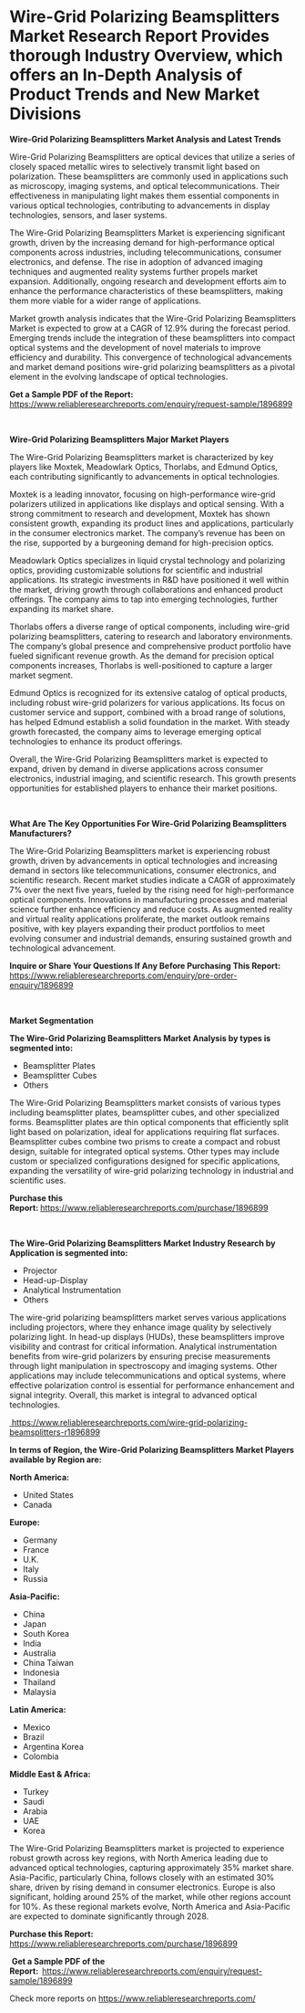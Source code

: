 <p><h1>Wire-Grid Polarizing Beamsplitters Market Research Report Provides thorough Industry Overview, which offers an In-Depth Analysis of Product Trends and New Market Divisions</h1></p><p><strong>Wire-Grid Polarizing Beamsplitters Market Analysis and Latest Trends</strong></p>
<p><p>Wire-Grid Polarizing Beamsplitters are optical devices that utilize a series of closely spaced metallic wires to selectively transmit light based on polarization. These beamsplitters are commonly used in applications such as microscopy, imaging systems, and optical telecommunications. Their effectiveness in manipulating light makes them essential components in various optical technologies, contributing to advancements in display technologies, sensors, and laser systems.</p><p>The Wire-Grid Polarizing Beamsplitters Market is experiencing significant growth, driven by the increasing demand for high-performance optical components across industries, including telecommunications, consumer electronics, and defense. The rise in adoption of advanced imaging techniques and augmented reality systems further propels market expansion. Additionally, ongoing research and development efforts aim to enhance the performance characteristics of these beamsplitters, making them more viable for a wider range of applications.</p><p>Market growth analysis indicates that the Wire-Grid Polarizing Beamsplitters Market is expected to grow at a CAGR of 12.9% during the forecast period. Emerging trends include the integration of these beamsplitters into compact optical systems and the development of novel materials to improve efficiency and durability. This convergence of technological advancements and market demand positions wire-grid polarizing beamsplitters as a pivotal element in the evolving landscape of optical technologies.</p></p>
<p><strong>Get a Sample PDF of the Report:&nbsp;</strong> <a href="https://www.reliableresearchreports.com/enquiry/request-sample/1896899?utm_campaign=2233&utm_medium=2&utm_source=Github&utm_content=ia&utm_term=01032025&utm_id=wire-grid-polarizing-beamsplitters">https://www.reliableresearchreports.com/enquiry/request-sample/1896899</a></p>
<p>&nbsp;</p>
<p><strong>Wire-Grid Polarizing Beamsplitters Major Market Players</strong></p>
<p><p>The Wire-Grid Polarizing Beamsplitters market is characterized by key players like Moxtek, Meadowlark Optics, Thorlabs, and Edmund Optics, each contributing significantly to advancements in optical technologies.</p><p>Moxtek is a leading innovator, focusing on high-performance wire-grid polarizers utilized in applications like displays and optical sensing. With a strong commitment to research and development, Moxtek has shown consistent growth, expanding its product lines and applications, particularly in the consumer electronics market. The company’s revenue has been on the rise, supported by a burgeoning demand for high-precision optics.</p><p>Meadowlark Optics specializes in liquid crystal technology and polarizing optics, providing customizable solutions for scientific and industrial applications. Its strategic investments in R&D have positioned it well within the market, driving growth through collaborations and enhanced product offerings. The company aims to tap into emerging technologies, further expanding its market share.</p><p>Thorlabs offers a diverse range of optical components, including wire-grid polarizing beamsplitters, catering to research and laboratory environments. The company’s global presence and comprehensive product portfolio have fueled significant revenue growth. As the demand for precision optical components increases, Thorlabs is well-positioned to capture a larger market segment.</p><p>Edmund Optics is recognized for its extensive catalog of optical products, including robust wire-grid polarizers for various applications. Its focus on customer service and support, combined with a broad range of solutions, has helped Edmund establish a solid foundation in the market. With steady growth forecasted, the company aims to leverage emerging optical technologies to enhance its product offerings.</p><p>Overall, the Wire-Grid Polarizing Beamsplitters market is expected to expand, driven by demand in diverse applications across consumer electronics, industrial imaging, and scientific research. This growth presents opportunities for established players to enhance their market positions.</p></p>
<p>&nbsp;</p>
<p><strong>What Are The Key Opportunities For Wire-Grid Polarizing Beamsplitters Manufacturers?</strong></p>
<p><p>The Wire-Grid Polarizing Beamsplitters market is experiencing robust growth, driven by advancements in optical technologies and increasing demand in sectors like telecommunications, consumer electronics, and scientific research. Recent market studies indicate a CAGR of approximately 7% over the next five years, fueled by the rising need for high-performance optical components. Innovations in manufacturing processes and material science further enhance efficiency and reduce costs. As augmented reality and virtual reality applications proliferate, the market outlook remains positive, with key players expanding their product portfolios to meet evolving consumer and industrial demands, ensuring sustained growth and technological advancement.</p></p>
<p><strong>Inquire or Share Your Questions If Any Before Purchasing This Report:</strong> <a href="https://www.reliableresearchreports.com/enquiry/pre-order-enquiry/1896899?utm_campaign=2233&utm_medium=2&utm_source=Github&utm_content=ia&utm_term=01032025&utm_id=wire-grid-polarizing-beamsplitters">https://www.reliableresearchreports.com/enquiry/pre-order-enquiry/1896899</a></p>
<p>&nbsp;</p>
<p><strong>Market Segmentation</strong></p>
<p><strong>The Wire-Grid Polarizing Beamsplitters Market Analysis by types is segmented into:</strong></p>
<p><ul><li>Beamsplitter Plates</li><li>Beamsplitter Cubes</li><li>Others</li></ul></p>
<p><p>The Wire-Grid Polarizing Beamsplitters market consists of various types including beamsplitter plates, beamsplitter cubes, and other specialized forms. Beamsplitter plates are thin optical components that efficiently split light based on polarization, ideal for applications requiring flat surfaces. Beamsplitter cubes combine two prisms to create a compact and robust design, suitable for integrated optical systems. Other types may include custom or specialized configurations designed for specific applications, expanding the versatility of wire-grid polarizing technology in industrial and scientific uses.</p></p>
<p><strong>Purchase this Report:&nbsp;</strong><a href="https://www.reliableresearchreports.com/purchase/1896899?utm_campaign=2233&utm_medium=2&utm_source=Github&utm_content=ia&utm_term=01032025&utm_id=wire-grid-polarizing-beamsplitters">https://www.reliableresearchreports.com/purchase/1896899</a></p>
<p>&nbsp;</p>
<p><strong>The Wire-Grid Polarizing Beamsplitters Market Industry Research by Application is segmented into:</strong></p>
<p><ul><li>Projector</li><li>Head-up-Display</li><li>Analytical Instrumentation</li><li>Others</li></ul></p>
<p><p>The wire-grid polarizing beamsplitters market serves various applications including projectors, where they enhance image quality by selectively polarizing light. In head-up displays (HUDs), these beamsplitters improve visibility and contrast for critical information. Analytical instrumentation benefits from wire-grid polarizers by ensuring precise measurements through light manipulation in spectroscopy and imaging systems. Other applications may include telecommunications and optical systems, where effective polarization control is essential for performance enhancement and signal integrity. Overall, this market is integral to advanced optical technologies.</p></p>
<p><a href="https://www.reliableresearchreports.com/wire-grid-polarizing-beamsplitters-r1896899?utm_campaign=2233&utm_medium=2&utm_source=Github&utm_content=ia&utm_term=01032025&utm_id=wire-grid-polarizing-beamsplitters">&nbsp;https://www.reliableresearchreports.com/wire-grid-polarizing-beamsplitters-r1896899</a></p>
<p><strong>In terms of Region, the Wire-Grid Polarizing Beamsplitters Market Players available by Region are:</strong></p>
<p>
    <p> <strong> North America: </strong>
        <ul>
            <li>United States</li>
            <li>Canada</li>
        </ul>
        </p> 
    <p> <strong> Europe: </strong>
        <ul>
            <li>Germany</li>
            <li>France</li>
            <li>U.K.</li>
            <li>Italy</li>
            <li>Russia</li>
        </ul>
        </p> 
    <p> <strong> Asia-Pacific: </strong>
        <ul>
            <li>China</li>
            <li>Japan</li>
            <li>South Korea</li>
            <li>India</li>
            <li>Australia</li>
            <li>China Taiwan</li>
            <li>Indonesia</li>
            <li>Thailand</li>
            <li>Malaysia</li>
        </ul>
        </p> 
    <p> <strong> Latin America: </strong>
        <ul>
            <li>Mexico</li>
            <li>Brazil</li>
            <li>Argentina Korea</li>
            <li>Colombia</li>
        </ul>
        </p> 
    <p> <strong> Middle East & Africa: </strong>
        <ul>
            <li>Turkey</li>
            <li>Saudi</li>
            <li>Arabia</li>
            <li>UAE</li>
            <li>Korea</li>
        </ul>
    </p>
    </p>
<p><p>The Wire-Grid Polarizing Beamsplitters market is projected to experience robust growth across key regions, with North America leading due to advanced optical technologies, capturing approximately 35% market share. Asia-Pacific, particularly China, follows closely with an estimated 30% share, driven by rising demand in consumer electronics. Europe is also significant, holding around 25% of the market, while other regions account for 10%. As these regional markets evolve, North America and Asia-Pacific are expected to dominate significantly through 2028.</p></p>
<p><strong>Purchase this Report: </strong><a href="https://www.reliableresearchreports.com/purchase/1896899?utm_campaign=2233&utm_medium=2&utm_source=Github&utm_content=ia&utm_term=01032025&utm_id=wire-grid-polarizing-beamsplitters">https://www.reliableresearchreports.com/purchase/1896899</a></p>
<p>&nbsp;<strong>Get a Sample PDF of the Report:&nbsp;&nbsp;</strong><a href="https://www.reliableresearchreports.com/enquiry/request-sample/1896899?utm_campaign=2233&utm_medium=2&utm_source=Github&utm_content=ia&utm_term=01032025&utm_id=wire-grid-polarizing-beamsplitters">https://www.reliableresearchreports.com/enquiry/request-sample/1896899</a></p>
<p><strong></strong></p>
<p>Check more reports on <a href="https://www.reliableresearchreports.com/?utm_campaign=2233&utm_medium=2&utm_source=Github&utm_content=ia&utm_term=01032025&utm_id=wire-grid-polarizing-beamsplitters">https://www.reliableresearchreports.com/</a></p>